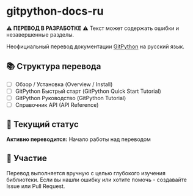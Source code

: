 # gitpython-docs-ru

⚠ **ПЕРЕВОД В РАЗРАБОТКЕ** ⚠
Текст может содержать ошибки и незавершенные разделы.

Неофициальный перевод документации [GitPython](https://gitpython.readthedocs.io/) на русский язык.

## 📚 Структура перевода

- [ ] Обзор / Установка (Overview / Install)
- [ ] GitPython Быстрый старт (GitPython Quick Start Tutorial) 
- [ ] GitPython Руководство (GitPython Tutorial)
- [ ] Справочник API (API Reference)

## 🚀 Текущий статус

**Активно переводится:** Начало работы над переводом

## 🤝 Участие

Перевод выполняется вручную с целью глубокого изучения библиотеки. 
Если вы нашли ошибку или хотите помочь - создавайте Issue или Pull Request.
